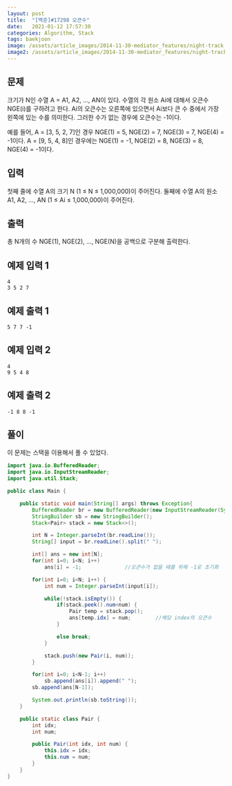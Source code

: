 ```yaml
---
layout: post
title:  "[백준]#17298 오큰수"
date:   2021-01-12 17:57:30
categories: Algorithm, Stack
tags: baekjoon
image: /assets/article_images/2014-11-30-mediator_features/night-track.JPG
image2: /assets/article_images/2014-11-30-mediator_features/night-track-mobile.JPG
---
```


문제
--------------------

크기가 N인 수열 A = A1, A2, ..., AN이 있다. 수열의 각 원소 Ai에 대해서 오큰수 NGE(i)를 구하려고 한다. Ai의 오큰수는 오른쪽에 있으면서 Ai보다 큰 수 중에서 가장 왼쪽에 있는 수를 의미한다. 그러한 수가 없는 경우에 오큰수는 -1이다.

예를 들어, A = [3, 5, 2, 7]인 경우 NGE(1) = 5, NGE(2) = 7, NGE(3) = 7, NGE(4) = -1이다. A = [9, 5, 4, 8]인 경우에는 NGE(1) = -1, NGE(2) = 8, NGE(3) = 8, NGE(4) = -1이다.

입력
---------------------------

첫째 줄에 수열 A의 크기 N (1 ≤ N ≤ 1,000,000)이 주어진다. 둘째에 수열 A의 원소 A1, A2, ..., AN (1 ≤ Ai ≤ 1,000,000)이 주어진다.

출력
----------------

총 N개의 수 NGE(1), NGE(2), ..., NGE(N)을 공백으로 구분해 출력한다.

예제 입력 1 
----------------------

```
4
3 5 2 7
```

예제 출력 1 
------------------------

```
5 7 7 -1
```

예제 입력 2
----------------------

```
4
9 5 4 8
```

예제 출력 2
------------------------

```
-1 8 8 -1
```

풀이
--------------------------

이 문제는 스택을 이용해서 풀 수 있었다.

```java
import java.io.BufferedReader;
import java.io.InputStreamReader;
import java.util.Stack;

public class Main {

    public static void main(String[] args) throws Exception{
        BufferedReader br = new BufferedReader(new InputStreamReader(System.in));
        StringBuilder sb = new StringBuilder();
        Stack<Pair> stack = new Stack<>();

        int N = Integer.parseInt(br.readLine());
        String[] input = br.readLine().split(" ");

        int[] ans = new int[N];
        for(int i=0; i<N; i++)
            ans[i] = -1;              //오큰수가 없을 때를 위해 -1로 초기화

        for(int i=0; i<N; i++) {
            int num = Integer.parseInt(input[i]);

            while(!stack.isEmpty()) {
                if(stack.peek().num<num) {
                    Pair temp = stack.pop();
                    ans[temp.idx] = num;        //해당 index의 오큰수 
                }

                else break;
            }

            stack.push(new Pair(i, num));
        }

        for(int i=0; i<N-1; i++)
            sb.append(ans[i]).append(" ");
        sb.append(ans[N-1]);

        System.out.println(sb.toString());
    }

    public static class Pair {
        int idx;
        int num;

        public Pair(int idx, int num) {
            this.idx = idx;
            this.num = num;
        }
    }
}
```
